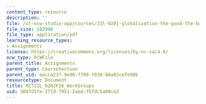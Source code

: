 ```yaml
---
content_type: resource
description: ''
file: /ol-ocw-studio-app/courses/21l-020j-globalization-the-good-the-bad-and-the-in-between-fall-2016/3087d1fe271978512ae4f6fdc5a08ce3_MIT21L_020JF16_WorkGroups.pdf
file_size: 182940
file_type: application/pdf
learning_resource_types:
- Assignments
license: https://creativecommons.org/licenses/by-nc-sa/4.0/
ocw_type: OCWFile
parent_title: Assignments
parent_type: CourseSection
parent_uid: eacca23f-9e90-f709-f038-66a02cefe90b
resourcetype: Document
title: MIT21L_020JF16_WorkGroups
uid: 3087d1fe-2719-7851-2ae4-f6fdc5a08ce3
---
```

